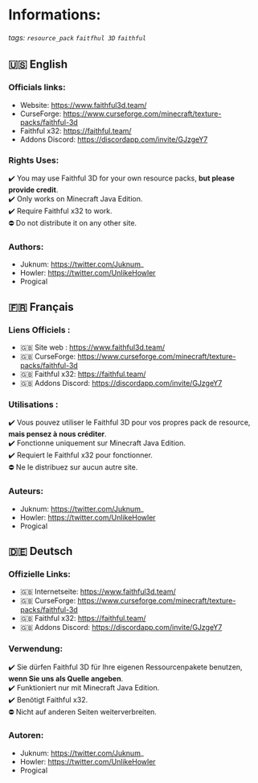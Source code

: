 # Informations:

###### tags: `resource_pack` `faitfhul 3D` `faithful` 

## :us: English

### Officials links:

- Website: https://www.faithful3d.team/
- CurseForge: https://www.curseforge.com/minecraft/texture-packs/faithful-3d
- Faithful x32: https://faithful.team/
- Addons Discord: https://discordapp.com/invite/GJzgeY7


### Rights Uses:

:heavy_check_mark: You may use Faithful 3D for your own resource packs, **but please provide credit**.  
:heavy_check_mark: Only works on Minecraft Java Edition.  
:heavy_check_mark: Require Faithful x32 to work.  
:no_entry: Do not distribute it on any other site.  

### Authors:

- Juknum: https://twitter.com/Juknum_
- Howler: https://twitter.com/UnlikeHowler
- Progical

## :fr: Français

### Liens Officiels : 

- :uk: Site web : https://www.faithful3d.team/
- :uk: CurseForge: https://www.curseforge.com/minecraft/texture-packs/faithful-3d
- :uk: Faithful x32: https://faithful.team/
- :uk: Addons Discord: https://discordapp.com/invite/GJzgeY7


### Utilisations :

:heavy_check_mark: Vous pouvez utiliser le Faithful 3D pour vos propres pack de resource, **mais pensez à nous créditer**.  
:heavy_check_mark: Fonctionne uniquement sur Minecraft Java Edition.  
:heavy_check_mark: Requiert le Faithful x32 pour fonctionner.  
:no_entry: Ne le distribuez sur aucun autre site.  

### Auteurs:

- Juknum: https://twitter.com/Juknum_
- Howler: https://twitter.com/UnlikeHowler
- Progical

## :de: Deutsch

### Offizielle Links:

- :uk: Internetseite: https://www.faithful3d.team/
- :uk: CurseForge: https://www.curseforge.com/minecraft/texture-packs/faithful-3d
- :uk: Faithful x32: https://faithful.team/
- :uk: Addons Discord: https://discordapp.com/invite/GJzgeY7


### Verwendung:

:heavy_check_mark: Sie dürfen Faithful 3D für Ihre eigenen Ressourcenpakete benutzen, **wenn Sie uns als Quelle angeben**.  
:heavy_check_mark: Funktioniert nur mit Minecraft Java Edition.  
:heavy_check_mark: Benötigt Faithful x32.  
:no_entry: Nicht auf anderen Seiten weiterverbreiten.  

### Autoren:

- Juknum: https://twitter.com/Juknum_
- Howler: https://twitter.com/UnlikeHowler
- Progical
